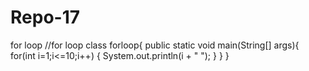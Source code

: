 # Repo-17
for  loop
//for loop
class forloop{
    public static void main(String[] args){
    for(int i=1;i<=10;i++)
    {
        System.out.println(i + " ");
    }
    }
}
